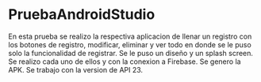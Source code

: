 # PruebaAndroidStudio
En  esta prueba se realizo la respectiva aplicacion de llenar un registro con los botones de registro, 
modificar, eliminar y ver todo en donde se le puso solo la funcionalidad de registrar. Se le puso un diseño 
y un splash screen. Se realizo cada uno de ellos y con la conexion a Firebase. Se genero la APK. Se trabajo con 
la version de API 23.
